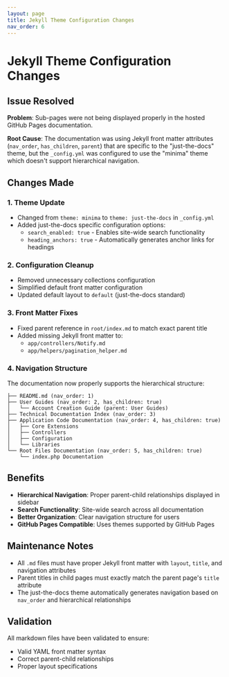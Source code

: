 ```yaml
---
layout: page
title: Jekyll Theme Configuration Changes
nav_order: 6
---
```


# Jekyll Theme Configuration Changes

## Issue Resolved
**Problem**: Sub-pages were not being displayed properly in the hosted GitHub Pages documentation.

**Root Cause**: The documentation was using Jekyll front matter attributes (`nav_order`, `has_children`, `parent`) that are specific to the "just-the-docs" theme, but the `_config.yml` was configured to use the "minima" theme which doesn't support hierarchical navigation.

## Changes Made

### 1. Theme Update
- Changed from `theme: minima` to `theme: just-the-docs` in `_config.yml`
- Added just-the-docs specific configuration options:
  - `search_enabled: true` - Enables site-wide search functionality
  - `heading_anchors: true` - Automatically generates anchor links for headings

### 2. Configuration Cleanup
- Removed unnecessary collections configuration
- Simplified default front matter configuration
- Updated default layout to `default` (just-the-docs standard)

### 3. Front Matter Fixes
- Fixed parent reference in `root/index.md` to match exact parent title
- Added missing Jekyll front matter to:
  - `app/controllers/Notify.md`
  - `app/helpers/pagination_helper.md`

### 4. Navigation Structure
The documentation now properly supports the hierarchical structure:

```
├── README.md (nav_order: 1)
├── User Guides (nav_order: 2, has_children: true)
│   └── Account Creation Guide (parent: User Guides)
├── Technical Documentation Index (nav_order: 3)
├── Application Code Documentation (nav_order: 4, has_children: true)
│   ├── Core Extensions
│   ├── Controllers
│   ├── Configuration
│   └── Libraries
└── Root Files Documentation (nav_order: 5, has_children: true)
    └── index.php Documentation
```

## Benefits
- **Hierarchical Navigation**: Proper parent-child relationships displayed in sidebar
- **Search Functionality**: Site-wide search across all documentation
- **Better Organization**: Clear navigation structure for users
- **GitHub Pages Compatible**: Uses themes supported by GitHub Pages

## Maintenance Notes
- All `.md` files must have proper Jekyll front matter with `layout`, `title`, and navigation attributes
- Parent titles in child pages must exactly match the parent page's `title` attribute
- The just-the-docs theme automatically generates navigation based on `nav_order` and hierarchical relationships

## Validation
All markdown files have been validated to ensure:
- Valid YAML front matter syntax
- Correct parent-child relationships
- Proper layout specifications
